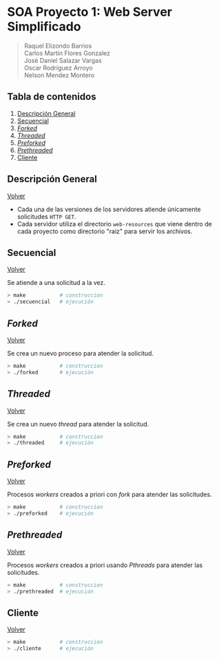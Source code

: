 SOA Proyecto 1: Web Server Simplificado
===================================
> Raquel Elizondo Barrios  
> Carlos Martín Flores Gonzalez  
> José Daniel Salazar Vargas  
> Oscar Rodríguez Arroyo  
> Nelson Mendez Montero



## Tabla de contenidos
1. [Descripción General](#descripcion-general)
2. [Secuencial](#secuencial)
3. [_Forked_](#sforked)
4. [_Threaded_](#threaded)
5. [_Preforked_](#preforked)
6. [_Prethreaded_](#prethreaded)
7. [Cliente](#cliente)


## Descripción General
[Volver](#tabla-de-contenidos)  

- Cada una de las versiones de los servidores atiende únicamente solicitudes `HTTP GET`. 
- Cada servidor utiliza el directorio `web-resources` que viene dentro de cada proyecto como directorio "raíz" para servir los archivos.


## Secuencial
[Volver](#tabla-de-contenidos)  

Se atiende a una solicitud a la vez.

```bash
> make           # construccion
> ./secuencial   # ejecución
```  

## _Forked_
[Volver](#tabla-de-contenidos) 

Se crea un nuevo proceso para atender la solicitud.

```bash
> make           # construccion
> ./forked       # ejecución
```   

## _Threaded_
[Volver](#tabla-de-contenidos)

Se crea un nuevo _thread_ para atender la solicitud.

```bash
> make           # construccion
> ./threaded     # ejecución
```  

## _Preforked_
[Volver](#tabla-de-contenidos)

Procesos _workers_ creados a priori con _fork_ para atender las solicitudes.

```bash
> make           # construccion
> ./preforked    # ejecución
```   

## _Prethreaded_
[Volver](#tabla-de-contenidos) 

Procesos _workers_ creados a priori usando _Pthreads_ para atender las solicitudes.

```bash
> make           # construccion
> ./prethreaded  # ejecución
```   

## Cliente
[Volver](#tabla-de-contenidos) 

```bash
> make           # construccion
> ./cliente      # ejecución
```  